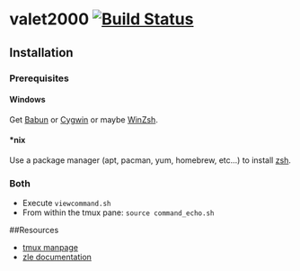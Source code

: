 # valet2000 [![Build Status](https://travis-ci.org/automaticgiant/valet2000.svg?branch=master)](https://travis-ci.org/automaticgiant/valet2000)

## Installation

### Prerequisites

#### Windows
Get [Babun](https://babun.github.io/) or [Cygwin](https://babun.github.io/) or maybe [WinZsh](http://zsh-nt.sourceforge.net/).

#### *nix
Use a package manager (apt, pacman, yum, homebrew, etc...) to install [zsh](http://www.zsh.org/).

### Both
- Execute `viewcommand.sh`
- From within the tmux pane: `source command_echo.sh`

##Resources
- [tmux manpage](http://man.openbsd.org/OpenBSD-current/man1/tmux.1)
- [zle documentation](http://zsh.sourceforge.net/Doc/Release/Zsh-Line-Editor.html#Zle-Widgets)
